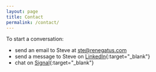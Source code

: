 ```yaml
---
layout: page
title: Contact
permalink: /contact/
---
```


To start a conversation:

- send an email to Steve at <ste@renegatus.com>
- send a message to Steve on [LinkedIn](https://www.linkedin.com/in/stevenjmesser/){:target="_blank"}
- chat on [Signal](https://signal.me/#eu/P0kyTffXLi9Q9zoA4XPMQeR8D5Wxm0OP/2uoSEDxvIe5bspLBPFCvoSQSIlTMbIg){:target="_blank"}